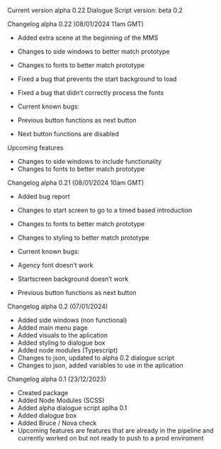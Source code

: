 Current version alpha 0.22 Dialogue Script version: beta 0.2


Changelog alpha 0.22  (08/01/2024 11am GMT)

* Added extra scene at the beginning of the MMS
* Changes to side windows to better match prototype
* Changes to fonts to better match prototype
* Fixed a bug that prevents the start background to load
* Fixed a bug that didn’t correctly process the fonts

* Current known bugs: 
* Previous button functions as next button
* Next button functions are disabled 

Upcoming features
* Changes to side windows to include functionality
* Changes to fonts to better match prototype

Changelog alpha 0.21 (08/01/2024 10am GMT)

* Added bug report
* Changes to start screen to go to a timed based introduction
* Changes to fonts to better match prototype
* Changes to styling to better match prototype

* Current known bugs: 
* Agency font doesn’t work
* Startscreen background doesn’t work
* Previous button functions as next button

Changelog alpha 0.2 (07/01/2024)
* Added side windows (non functional)
* Added main menu page
* Added visuals to the aplication
* Added styling to dialogue box
* Added node modules (Typescript)
* Changes to json, updated to alpha 0.2 dialogue script
* Changes to json, added variables to use in the aplication

Changelog alpha 0.1 (23/12/2023)
* Created package
* Added Node Modules (SCSS)
* Added alpha dialogue script aplha 0.1
* Added dialogue box
* Added Bruce / Nova check
* Upcoming features are features that are already in the pipeline and currently worked on but not ready to push to a prod enviroment
